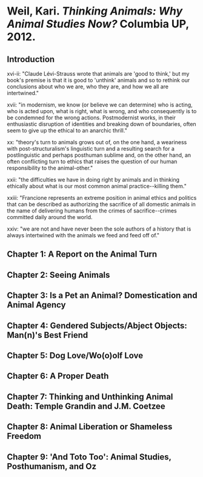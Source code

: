 Weil, Kari. *Thinking Animals: Why Animal Studies Now?* Columbia UP, 2012.
===

Introduction
---

xvi-ii:  "Claude Lévi-Strauss wrote that animals are 'good to think,' but my book's premise is that it is good to 'unthink' animals and so to rethink our conclusions about who we are, who they are, and how we all are intertwined."

xvii:  "in modernism, we know (or believe we can determine) who is acting, who is acted upon, what is right, what is wrong, and who consequently is to be condemned for the wrong actions. Postmodernist works, in their enthusiastic disruption of identities and breaking down of boundaries, often seem to give up the ethical to an anarchic thrill."

xx:  "theory's turn to animals grows out of, on the one hand, a weariness with post-structuralism's linguistic turn and a resulting search for a postlinguistic and perhaps posthuman sublime and, on the other hand, an often conflicting turn to ethics that raises the question of our human responsibility to the animal-other."

xxii:  "the difficulties we have in doing right by animals and in thinking ethically about what is our most common animal practice--killing them."

xxiii:  "Francione represents an extreme position in animal ethics and politics that can be described as authorizing the sacrifice of all domestic animals in the name of delivering humans from the crimes of sacrifice--crimes committed daily around the world.

xxiv:  "we are not and have never been the sole authors of a history that is always intertwined with the animals we feed and feed off of."

Chapter 1: A Report on the Animal Turn
---

Chapter 2: Seeing Animals
---

Chapter 3: Is a Pet an Animal? Domestication and Animal Agency
---

Chapter 4: Gendered Subjects/Abject Objects: Man(n)'s Best Friend
---

Chapter 5: Dog Love/Wo(o)olf Love
---

Chapter 6: A Proper Death
---

Chapter 7: Thinking and Unthinking Animal Death: Temple Grandin and J.M. Coetzee
---

Chapter 8: Animal Liberation or Shameless Freedom
---

Chapter 9: 'And Toto Too': Animal Studies, Posthumanism, and Oz
---